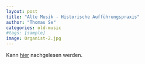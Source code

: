 ```yaml
---
layout: post
title: "Alte Musik - Historische Aufführungspraxis"
author: "Thomas Se"
categories: old-music
#tags: [sample]
image: Organist-2.jpg
---
```


Kann [hier](https://de.wikipedia.org/wiki/Historische_Auff%C3%BChrungspraxis) nachgelesen werden.
